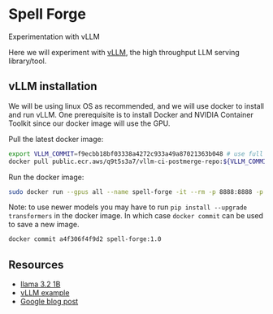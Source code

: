 # Spell Forge
Experimentation with vLLM

Here we will experiment with [vLLM](https://github.com/vllm-project/vllm), the high throughput LLM serving library/tool.

## vLLM installation
We will be using linux OS as recommended, and we will use docker to install and run vLLM. One prerequisite is to install Docker and NVIDIA Container Toolkit since our docker image will use the GPU.

Pull the latest docker image:
```bash
export VLLM_COMMIT=f9ecbb18bf03338a4272c933a49a87021363b048 # use full commit hash from the main github branch
docker pull public.ecr.aws/q9t5s3a7/vllm-ci-postmerge-repo:${VLLM_COMMIT}
```

Run the docker image:
```bash
sudo docker run --gpus all --name spell-forge -it --rm -p 8888:8888 -p 8501:8501 -p 8000:8000 -p 80:80 --entrypoint /bin/bash -w /spell-forge -v $(pwd):/spell-forge spell-forge:1.0
```

Note: to use newer models you may have to run `pip install --upgrade transformers` in the docker image. In which case `docker commit` can be used to save a new image.
```bash
docker commit a4f306f4f9d2 spell-forge:1.0
```

## Resources
- [llama 3.2 1B](https://huggingface.co/meta-llama/Llama-3.2-1B-Instruct)
- [vLLM example](https://christiangrech.medium.com/unlock-faster-llm-serving-with-vllm-a-step-by-step-guide-331afc2f5bf5)
- [Google blog post](https://developers.googleblog.com/en/inference-with-gemma-using-dataflow-and-vllm/)